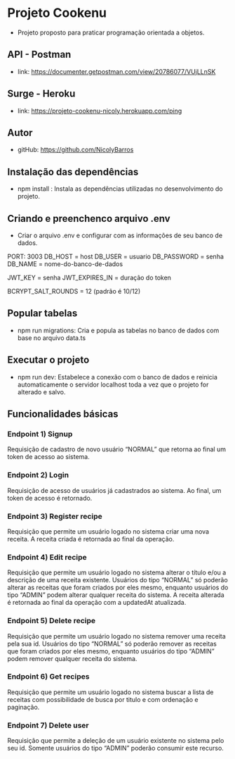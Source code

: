 # Projeto Cookenu
- Projeto proposto para praticar programação orientada a objetos. 

## API - Postman
- link: https://documenter.getpostman.com/view/20786077/VUjLLnSK

## Surge - Heroku
- link: https://projeto-cookenu-nicoly.herokuapp.com/ping

## Autor
- gitHub: https://github.com/NicolyBarros

## Instalação das dependências
- npm install : Instala as dependências utilizadas no desenvolvimento do projeto.

## Criando e preenchenco arquivo .env
- Criar o arquivo .env e configurar com as informações de seu banco de dados.

PORT: 3003
DB_HOST = host
DB_USER = usuario
DB_PASSWORD = senha
DB_NAME = nome-do-banco-de-dados

JWT_KEY = senha
JWT_EXPIRES_IN = duração do token

BCRYPT_SALT_ROUNDS = 12 (padrão é 10/12)

## Popular tabelas
- npm run migrations: Cria e popula as tabelas no banco de dados com base no arquivo data.ts

## Executar o projeto
- npm run dev: Estabelece a conexão com o banco de dados e reinicia automaticamente o servidor localhost toda a vez que o projeto for alterado e salvo.


## Funcionalidades básicas

### Endpoint 1) Signup
Requisição de cadastro de novo usuário “NORMAL” que retorna ao final um token de acesso ao sistema.

### Endpoint 2) Login
Requisição de acesso de usuários já cadastrados ao sistema. Ao final, um token de acesso é retornado.

### Endpoint 3) Register recipe
Requisição que permite um usuário logado no sistema criar uma nova receita. A receita criada é retornada ao final da operação.

### Endpoint 4) Edit recipe
Requisição que permite um usuário logado no sistema alterar o título e/ou a descrição de uma receita existente. Usuários do tipo “NORMAL” só poderão alterar as receitas que foram criados por eles mesmo, enquanto usuários do tipo “ADMIN” podem alterar qualquer receita do sistema. A receita alterada é retornada ao final da operação com a updatedAt atualizada.

### Endpoint 5) Delete recipe
Requisição que permite um usuário logado no sistema remover uma receita pela sua id. Usuários do tipo “NORMAL” só poderão remover as receitas que foram criados por eles mesmo, enquanto usuários do tipo “ADMIN” podem remover qualquer receita do sistema. 

### Endpoint 6) Get recipes
Requisição que permite um usuário logado no sistema buscar a lista de receitas com possibilidade de busca por titulo e com ordenação e paginação.

### Endpoint 7) Delete user
Requisição que permite a deleção de um usuário existente no sistema pelo seu id. Somente usuários do tipo “ADMIN” poderão consumir este recurso.
